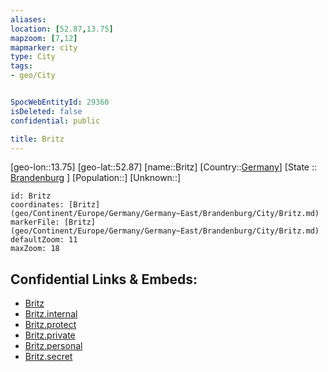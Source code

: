 ```yaml
---
aliases: 
location: [52.87,13.75]
mapzoom: [7,12] 
mapmarker: city 
type: City
tags:
- geo/City


SpocWebEntityId: 29360
isDeleted: false
confidential: public

title: Britz
---
```

[geo-lon::13.75]
[geo-lat::52.87]
[name::Britz]
[Country::[Germany](geo/Continent/Europe/Germany.md)]
[State :: [Brandenburg](geo/Continent/Europe/Germany/Germany~East/Brandenburg.md) ]
[Population::]
[Unknown::]


```leaflet
id: Britz
coordinates: [Britz](geo/Continent/Europe/Germany/Germany~East/Brandenburg/City/Britz.md)
markerFile: [Britz](geo/Continent/Europe/Germany/Germany~East/Brandenburg/City/Britz.md)
defaultZoom: 11 
maxZoom: 18
```


## Confidential Links & Embeds: 
- [Britz](../../../../../../../../_public/geo/Continent/Europe/Germany/Germany~East/Brandenburg/City/Britz.md) 
- [Britz.internal](../../../../../../../../_internal/geo/Continent/Europe/Germany/Germany~East/Brandenburg/City/Britz.internal.md) 
- [Britz.protect](../../../../../../../../_protect/geo/Continent/Europe/Germany/Germany~East/Brandenburg/City/Britz.protect.md) 
- [Britz.private](../../../../../../../../_private/geo/Continent/Europe/Germany/Germany~East/Brandenburg/City/Britz.private.md) 
- [Britz.personal](../../../../../../../../_personal/geo/Continent/Europe/Germany/Germany~East/Brandenburg/City/Britz.personal.md) 
- [Britz.secret](../../../../../../../../_secret/geo/Continent/Europe/Germany/Germany~East/Brandenburg/City/Britz.secret.md) 
